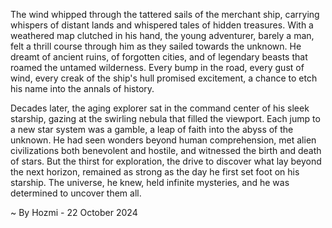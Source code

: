 
The wind whipped through the tattered sails of the merchant ship, carrying whispers of distant lands and whispered tales of hidden treasures. With a weathered map clutched in his hand, the young adventurer, barely a man, felt a thrill course through him as they sailed towards the unknown. He dreamt of ancient ruins, of forgotten cities, and of legendary beasts that roamed the untamed wilderness. Every bump in the road, every gust of wind, every creak of the ship's hull promised excitement, a chance to etch his name into the annals of history.

Decades later, the aging explorer sat in the command center of his sleek starship, gazing at the swirling nebula that filled the viewport. Each jump to a new star system was a gamble, a leap of faith into the abyss of the unknown. He had seen wonders beyond human comprehension, met alien civilizations both benevolent and hostile, and witnessed the birth and death of stars. But the thirst for exploration, the drive to discover what lay beyond the next horizon, remained as strong as the day he first set foot on his starship. The universe, he knew, held infinite mysteries, and he was determined to uncover them all. 

~ By Hozmi - 22 October 2024
